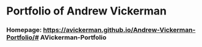# Portfolio of Andrew Vickerman

### Homepage: https://avickerman.github.io/Andrew-Vickerman-Portfolio/# AVickerman-Portfolio
